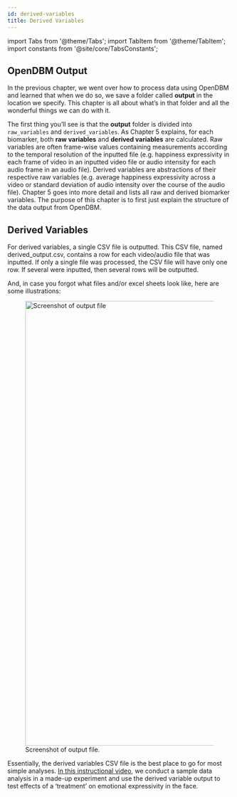 ```yaml
---
id: derived-variables
title: Derived Variables
---
```


import Tabs from '@theme/Tabs'; import TabItem from '@theme/TabItem'; import constants from '@site/core/TabsConstants';

## OpenDBM Output

In the previous chapter, we went over how to process data using OpenDBM and learned that when we do so, we save a folder called **output** in the location we specify. This chapter is all about what’s in that folder and all the wonderful things we can do with it. 

The first thing you’ll see is that the **output** folder is divided into `raw_variables` and `derived_variables`. As Chapter 5 explains, for each biomarker, both **raw variables** and **derived variables** are calculated. Raw variables are often frame-wise values containing measurements according to the temporal resolution of the inputted file (e.g. happiness expressivity in each frame of video in an inputted video file or audio intensity for each audio frame in an audio file). Derived variables are abstractions of their respective raw variables (e.g. average happiness expressivity across a video or standard deviation of audio intensity over the course of the audio file). Chapter 5  goes into more detail and lists all raw and derived biomarker variables. The purpose of this chapter is to first just explain the structure of the data output from OpenDBM.

## Derived Variables

For derived variables, a single CSV file is outputted. This CSV file, named derived_output.csv, contains a row for each video/audio file that was inputted. If only a single file was processed, the CSV file will have only one row. If several were inputted, then several rows will be outputted.

And, in case you forgot what files and/or excel sheets look like, here are some illustrations:
<figure>
  <img src="../docs/assets/derived_var_1.png" width="1000" alt="Screenshot of output file" />
  <figcaption>Screenshot of output file.</figcaption>
</figure>

Essentially, the derived variables CSV file is the best place to go for most simple analyses. [In this instructional video](https://www.youtube.com/watch?v=QQY_QA1Y5BM), we conduct a sample data analysis in a made-up experiment and use the derived variable output to test effects of a ‘treatment’ on emotional expressivity in the face.